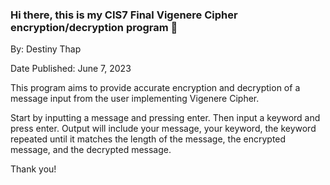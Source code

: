 ### Hi there, this is my CIS7 Final Vigenere Cipher encryption/decryption program 👋
By: Destiny Thap

Date Published: June 7, 2023

This program aims to provide accurate encryption and decryption of a message input from the user implementing Vigenere Cipher.

Start by inputting a message and pressing enter. Then input a keyword and press enter. Output will include your message, your keyword, the keyword repeated until it matches the length of the message, the encrypted message, and the decrypted message.

Thank you!
